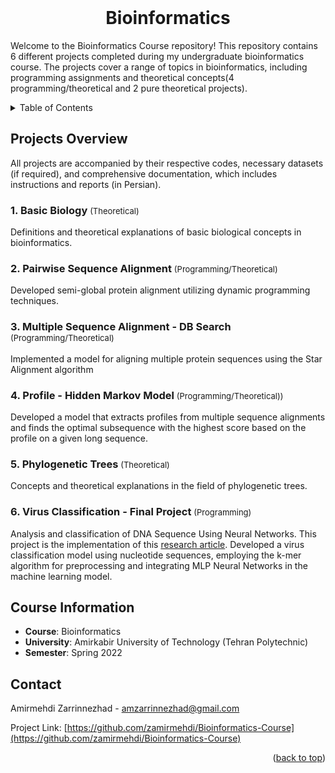 <!-- PROJECT INFO -->
<br/>
<div align="center">
  <h1 align="center">Bioinformatics</h3>
  
  <p align="left">
    Welcome to the Bioinformatics Course repository! This repository contains 6 different projects completed during my undergraduate bioinformatics course. The projects cover a range of topics in bioinformatics, including programming assignments and theoretical concepts(4 programming/theoretical and 2 pure theoretical projects).
    <br/>
  </p>
  
</div>


<!-- TABLE OF CONTENTS -->
<details>
  <summary>Table of Contents</summary>
  <ol>
    <li>
      <a href="#projects-overview">Projects Overview</a>
      <ul>
        <li><a href="#-1-basic-biology-theoretical-">1. Basic Biology</a></li>
        <li><a href="#-2-pairwise-sequence-alignment-programmingtheoretical-">2. Pairwise Sequence Alignment</a></li>
        <li><a href="#-3-multiple-sequence-alignment---db-search-programmingtheoretical-">3. Multiple Sequence Alignment - DB Search</a></li>
        <li><a href="#-4-profile---hidden-markov-model-programmingtheoretical-">4. Profile - Hidden Markov Model </a></li>
        <li><a href="#-5-phylogenetic-trees-theoretical-">5. Phylogenetic Trees</a></li>
        <li><a href="-6-virus-classification-final-project-programming-">6. Virus Classification (Final Project)</a></li>
      </ul>
    </li>
    <li> <a href="#course-information">Course Information</a>
    <li> <a href="#contact">Contact</a>
    <!--
      <a href="#getting-started">Getting Started</a>
      <ul>
        <li><a href="#installation">Installation</a></li>
      </ul>
    </li>
    <li><a href="#usage">Usage</a></li>
<!--     <li><a href="#roadmap">Roadmap</a></li>
    <li><a href="#contributing">Contributing</a></li>
    <li><a href="#license">License</a></li>
    <li><a href="#contact">Contact</a></li>
<!--     <li><a href="#acknowledgments">Acknowledgments</a></li> -->
  </ol>
</details>



<!-- ABOUT THE PROJECT -->

## Projects Overview
All projects are accompanied by their respective codes, necessary datasets (if required), and comprehensive documentation, which includes instructions and reports (in Persian).

<h3> 1. Basic Biology <span style="font-size: small; font-weight: normal;">(Theoretical)</span> </h3>

Definitions and theoretical explanations of basic biological concepts in bioinformatics.

<h3> 2. Pairwise Sequence Alignment <span style="font-size: small; font-weight: normal;">(Programming/Theoretical)</span> </h3>

Developed semi-global protein alignment utilizing dynamic programming techniques.


<h3> 3. Multiple Sequence Alignment - DB Search <span style="font-size: small; font-weight: normal;">(Programming/Theoretical)</span> </h3>

Implemented a model for aligning multiple protein sequences using the Star
Alignment algorithm

<h3> 4. Profile - Hidden Markov Model <span style="font-size: small; font-weight: normal;">(Programming/Theoretical))</span> </h3>

Developed a model that extracts profiles from multiple sequence alignments and finds the optimal subsequence with the highest score based on the profile on a given long sequence.


<h3> 5. Phylogenetic Trees <span style="font-size: small; font-weight: normal;">(Theoretical)</span> </h3>

Concepts and theoretical explanations in the field of phylogenetic trees.

<h3> 6. Virus Classification - Final Project <span style="font-size: small; font-weight: normal;">(Programming)</span> </h3>

Analysis and classification of DNA Sequence Using Neural Networks. This project is the implementation of this [research article](https://pubmed.ncbi.nlm.nih.gov/34306171).
Developed a virus classification model using nucleotide sequences, employing the k-mer algorithm for preprocessing and integrating MLP Neural Networks in the machine learning model.


## Course Information
- **Course**: Bioinformatics 
- **University**: Amirkabir University of Technology (Tehran Polytechnic)
- **Semester**: Spring 2022




<!-- CONTACT -->

## Contact

Amirmehdi Zarrinnezhad - amzarrinnezhad@gmail.com

Project Link: [https://github.com/zamirmehdi/Bioinformatics-Course](https://github.com/zamirmehdi/Bioinformatics-Course)
<p align="right">(<a href="#top">back to top</a>)</p>
